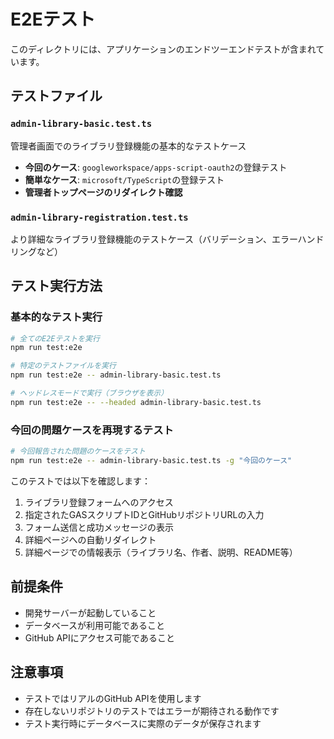 # E2Eテスト

このディレクトリには、アプリケーションのエンドツーエンドテストが含まれています。

## テストファイル

### `admin-library-basic.test.ts`

管理者画面でのライブラリ登録機能の基本的なテストケース

- **今回のケース**: `googleworkspace/apps-script-oauth2`の登録テスト
- **簡単なケース**: `microsoft/TypeScript`の登録テスト
- **管理者トップページのリダイレクト確認**

### `admin-library-registration.test.ts`

より詳細なライブラリ登録機能のテストケース（バリデーション、エラーハンドリングなど）

## テスト実行方法

### 基本的なテスト実行

```bash
# 全てのE2Eテストを実行
npm run test:e2e

# 特定のテストファイルを実行
npm run test:e2e -- admin-library-basic.test.ts

# ヘッドレスモードで実行（ブラウザを表示）
npm run test:e2e -- --headed admin-library-basic.test.ts
```

### 今回の問題ケースを再現するテスト

```bash
# 今回報告された問題のケースをテスト
npm run test:e2e -- admin-library-basic.test.ts -g "今回のケース"
```

このテストでは以下を確認します：

1. ライブラリ登録フォームへのアクセス
2. 指定されたGASスクリプトIDとGitHubリポジトリURLの入力
3. フォーム送信と成功メッセージの表示
4. 詳細ページへの自動リダイレクト
5. 詳細ページでの情報表示（ライブラリ名、作者、説明、README等）

## 前提条件

- 開発サーバーが起動していること
- データベースが利用可能であること
- GitHub APIにアクセス可能であること

## 注意事項

- テストではリアルのGitHub APIを使用します
- 存在しないリポジトリのテストではエラーが期待される動作です
- テスト実行時にデータベースに実際のデータが保存されます
